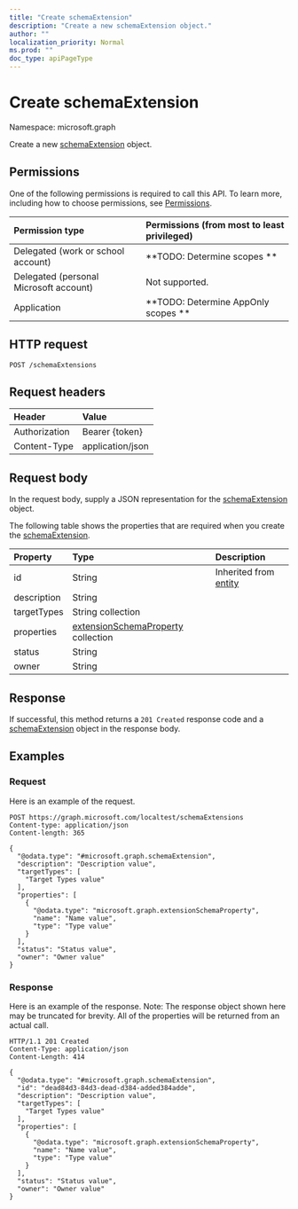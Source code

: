 ```yaml
---
title: "Create schemaExtension"
description: "Create a new schemaExtension object."
author: ""
localization_priority: Normal
ms.prod: ""
doc_type: apiPageType
---
```


# Create schemaExtension

Namespace: microsoft.graph

Create a new [schemaExtension](../resources/schemaextension.md) object.

## Permissions
One of the following permissions is required to call this API. To learn more, including how to choose permissions, see [Permissions](/concepts/permissions-reference.md).

|Permission type|Permissions (from most to least privileged)|
|:---|:---|
|Delegated (work or school account)|**TODO: Determine scopes **|
|Delegated (personal Microsoft account)|Not supported.|
|Application|**TODO: Determine AppOnly scopes **|

## HTTP request
<!-- {
  "blockType": "ignored"
}
-->
``` http
POST /schemaExtensions
```

## Request headers
|Header|Value|
|:---|:---|
|Authorization|Bearer {token}|
|Content-Type|application/json|

## Request body
In the request body, supply a JSON representation for the [schemaExtension](../resources/schemaextension.md) object.

The following table shows the properties that are required when you create the [schemaExtension](../resources/schemaextension.md).

|Property|Type|Description|
|:---|:---|:---|
|id|String| Inherited from [entity](../resources/entity.md)|
|description|String||
|targetTypes|String collection||
|properties|[extensionSchemaProperty](../resources/extensionschemaproperty.md) collection||
|status|String||
|owner|String||



## Response
If successful, this method returns a `201 Created` response code and a [schemaExtension](../resources/schemaextension.md) object in the response body.

## Examples

### Request
Here is an example of the request.
<!-- {
  "blockType": "request",
  "name": "create_schemaextension_from_schemaextensions"
}
-->
``` http
POST https://graph.microsoft.com/localtest/schemaExtensions
Content-type: application/json
Content-length: 365

{
  "@odata.type": "#microsoft.graph.schemaExtension",
  "description": "Description value",
  "targetTypes": [
    "Target Types value"
  ],
  "properties": [
    {
      "@odata.type": "microsoft.graph.extensionSchemaProperty",
      "name": "Name value",
      "type": "Type value"
    }
  ],
  "status": "Status value",
  "owner": "Owner value"
}
```

### Response
Here is an example of the response. Note: The response object shown here may be truncated for brevity. All of the properties will be returned from an actual call.
<!-- {
  "blockType": "response",
  "truncated": true,
  "@odata.type": "microsoft.graph.schemaextension"
}
-->
``` http
HTTP/1.1 201 Created
Content-Type: application/json
Content-Length: 414

{
  "@odata.type": "#microsoft.graph.schemaExtension",
  "id": "dead84d3-84d3-dead-d384-added384adde",
  "description": "Description value",
  "targetTypes": [
    "Target Types value"
  ],
  "properties": [
    {
      "@odata.type": "microsoft.graph.extensionSchemaProperty",
      "name": "Name value",
      "type": "Type value"
    }
  ],
  "status": "Status value",
  "owner": "Owner value"
}
```

